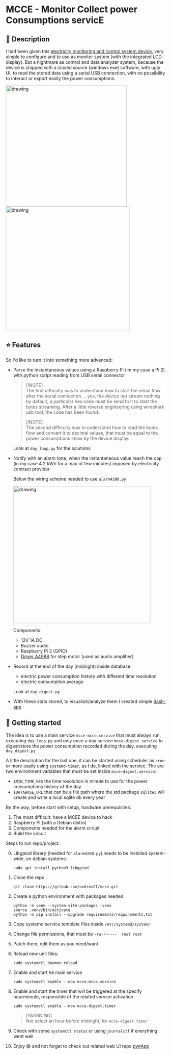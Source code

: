 # MCCE - Monitor Collect power Consumptions servicE

## :blue_book: Description

I had been given this [electricity monitoring and control system device](https://www.ecodhome.com/en/products/mcee-energy-monitors/), very simple to configure and to use as monitor system (with the integrated LCD display). But a nightmare as control and data analyzer system, because the device is shipped with a closed source (windows exe) software, with ugly UI, to read the stored data using a serial USB connection, with no possibility to interact or export easily the power consumptions.

<img src="https://user-images.githubusercontent.com/58751603/113001400-1388da80-9171-11eb-9386-a413d5fc257e.jpg" alt="drawing" width="380px"/> <img src="https://user-images.githubusercontent.com/58751603/113001740-64003800-9171-11eb-8b57-3b6c0e386cd0.jpg" alt="drawing" width="390px"/>

## :star: Features

So I'd like to turn it into something more advanced:

- Parse the instantaneous values using a Raspberry Pi (im my case a Pi 2) with python script reading from USB serial connector

  > [!NOTE]\
  > The first difficulty was to understand how to start the serial flow after the serial connection ... yes, the device not stream nothing by default, a particolar hex code must be send to it to start the bytes streaming. After a little reverse engineering using wireshark usb tool, the code has been found.

  > [!NOTE]\
  > The second difficulty was to understand how to read the bytes flow and convert it to decimal values, that must be equal to the power consumptions show by the device display.

  Look at `day_loop.py` for the solutions

- Notify with an alarm tone, when the instantaneous value reach the cap (in my case 4.2 kWh for a max of few minutes) imposed by electricity contract provider

  Below the wiring scheme needed to use `alarm4200.py`

  <img src="https://user-images.githubusercontent.com/58751603/113004677-133e0e80-9174-11eb-96f6-16f800fbacd1.png" alt="drawing" width="430px"/>

  Components:

  - 12V 1A DC
  - Buzzer audio
  - Raspberry Pi 2 (GPIO)
  - [Driver A4988](https://www.amazon.it/Longruner-A4988-Stepstick-dissipatore-stampante-confezione/dp/B071P41ZBW) for step motor (used as audio amplifier)

- Record at the end of the day (midnight) inside database:

  - electric power consumption history with different time resolution
  - electric consumption average

  Look at `day_digest.py`

- With these stats stored, to visualize/analyze them I created simple [dash-app](https://github.com/andros21/pwrApp)

## :rocket: Getting started

The idea is to use a main service `mcce-mcce.service` that must always run, executing `day_loop.py` and only once a day service `mcce-digest.service` to digest/store the power consumption recorded during the day, executing `day_digest.py`

A little description for the last one, it can be started using scheduler as `cron` or more easily using `systemd-timer`, as I do, linked with the service. The are two environment variables that must be set inside `mcce-digest.service`:

- `$MIN_TIME_RES` the time resolution in minute to use for the power consumptions history of the day
- `$DATABASE_URL` that can be a file path where the std package `sqlite3` will create and write a local sqlite db every year

By the way, before start with setup, hardware prerequisites:

1. The most difficult: have a MCEE device to hack
2. Raspberry Pi (with a Debian distro)
3. Components needed for the alarm circuit
4. Build the circuit

Steps to run repo/project:

0. Libgpiod library (needed for `alarm4200.py`) needs to be
   installed system-wide, on debian systems:
   ```
   sudo apt install python3-libgpiod
   ```
1. Clone the repo
   ```
   git clone https://github.com/andros21/mcce.git
   ```
2. Create a python environment with packages needed
   ```
   python -m venv --system-site-packages .venv
   source .venv/bin/activate
   python -m pip install --upgrade requirements/requirements.txt
   ```
3. Copy systemd service template files inside `/etc/systemd/system/`
4. Change file permissions, that must be `-rw-r-----  root root`
5. Patch them, edit them as you need/want
6. Reload new unit files:
   ```
   sudo systemctl daemon-reload
   ```
7. Enable and start he main service
   ```
   sudo systemctl enable --now mcce-mcce.service
   ```
8. Enable and start the timer that will be triggered at the specify hour/minute, responsible of the related service activation

   ```
   sudo systemctl enable --now mcce-digest.timer
   ```

   > [!WARNING]\
   > Not select an hour before midnight, for `mcce-digest.timer`

9. Check with some `systemctl status` or using `journalctl` if everything went well
10. Enjoy :smile: and not forget to check out related web UI repo [pwrApp](https://github.com/andros21/pwrApp)
